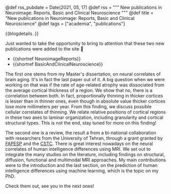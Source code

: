 @def rss_pubdate = Date(2021, 05, 17)
@def rss = """ New publications in Neuroimage: Reports, Basic and Clinical Neuroscience """
@def title = "New publications in Neuroimage: Reports, Basic and Clinical Neuroscience"
@def tags = ["academia", "publications"]

{{blogdetails .}}

Just wanted to take the opportunity to bring to attention that these two new publications were added to the site 🥳

- {{shortref NeuroimageReports}}
- {{shortref BasicAndClinicalNeuroscience}}

The first one stems from my Master's dissertation, on neural correlates of brain aging.
It's in fact the last paper out of it.
A big question when we were working on that was if the rate of age-related atrophy was dissociated from the average cortical thickness of a region.
We show that no, there is a correlation between both.
In fact, proportionally thinning in thicker cortices is lesser than in thinner ones, even though in absolute value thicker cortices lose more millimeters per year.
From this finding, we discuss possible cellular correlates of thinning.
We relate relative positions of cortical regions in these two axes to laminar organization, including granularity and cortical structural types.
This is not the end, stay tuned for more on this finding!

The second one is a review, the result a from a bi-national collaboration with researchers from the University of Tehran, through a grant granted by [FAPESP](https://fapesp.br/en) and the [CSTC](https://cogc.ir/?lang=2).
There is great interest nowadays on the neural correlates of human intelligence differences using MRI.
We set out to integrate the many studies on the literature, including findings on structural, diffusion, functional and multimodal MRI approaches.
My main contributions were to the introduction and the last section, on the prediction of human intelligence differences using machine learning, which is the topic on my PhD.

Check them out, see you in the next ones!